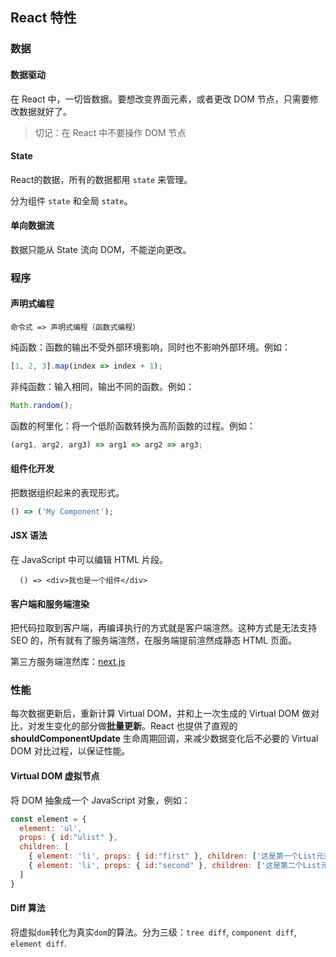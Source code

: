 ## React 特性

### 数据

#### 数据驱动

在 React 中，一切皆数据。要想改变界面元素，或者更改 DOM 节点，只需要修改数据就好了。

> 切记：在 React 中不要操作 DOM 节点

#### State

React的数据，所有的数据都用 `state` 来管理。

分为组件 `state` 和全局 `state`。

#### 单向数据流

数据只能从 State 流向 DOM，不能逆向更改。

### 程序

#### 声明式编程

`命令式 => 声明式编程（函数式编程）`

纯函数：函数的输出不受外部环境影响，同时也不影响外部环境。例如：

```js
[1, 2, 3].map(index => index + 1);
```

非纯函数：输入相同，输出不同的函数。例如：

```js
Math.random();
```

函数的柯里化：将一个低阶函数转换为高阶函数的过程。例如：

```js
(arg1, arg2, arg3) => arg1 => arg2 => arg3;
```

#### 组件化开发

把数据组织起来的表现形式。

```js
() => ('My Component');
```

#### JSX 语法

在 JavaScript 中可以编辑 HTML 片段。

```
  () => <div>我也是一个组件</div>
```

#### 客户端和服务端渲染

把代码拉取到客户端，再编译执行的方式就是客户端渲然。这种方式是无法支持 SEO 的，所有就有了服务端渲然，在服务端提前渲然成静态 HTML 页面。

第三方服务端渲然库：[next.js](https://nextjs.org/docs)

### 性能

每次数据更新后，重新计算 Virtual DOM，并和上一次生成的 Virtual DOM 做对比，对发生变化的部分做**批量更新**。React 也提供了直观的 **shouldComponentUpdate** 生命周期回调，来减少数据变化后不必要的 Virtual DOM 对比过程，以保证性能。 

#### Virtual DOM 虚拟节点

将 DOM 抽象成一个 JavaScript 对象，例如：

```js
const element = {
  element: 'ul',
  props: { id:"ulist" },
  children: [
    { element: 'li', props: { id:"first" }, children: ['这是第一个List元素'] },
    { element: 'li', props: { id:"second" }, children: ['这是第二个List元素'] }
  ]
}
```

#### Diff 算法

将虚拟`dom`转化为真实`dom`的算法。分为三级：`tree diff`, `component diff`, `element diff`.